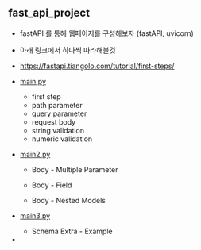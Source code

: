 ## fast_api_project

- fastAPI 를 통해 웹페이지를 구성해보자 (fastAPI, uvicorn)

- 아래 링크에서 하나씩 따라해볼것
  
- https://fastapi.tiangolo.com/tutorial/first-steps/
  
- [main.py](https://github.com/JaeGeunBang/fast_api_project/blob/main/main.py)

  - first step 
  - path parameter
  - query parameter
  - request body
  - string validation
  - numeric validation

- [main2.py](https://github.com/JaeGeunBang/fast_api_project/blob/main/main2.py)

  - Body - Multiple Parameter 

  - Body - Field
  - Body - Nested Models

- [main3.py](https://github.com/JaeGeunBang/fast_api_project/blob/main/main3.py)

  - Schema Extra - Example

- 

  

  
